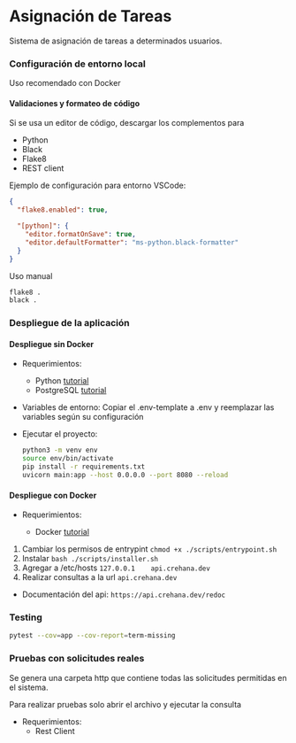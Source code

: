 # Asignación de Tareas

Sistema de asignación de tareas a determinados usuarios.

### Configuración de entorno local

Uso recomendado con Docker

#### Validaciones y formateo de código

Si se usa un editor de código, descargar los complementos para

- Python
- Black
- Flake8
- REST client

Ejemplo de configuración para entorno VSCode:

```json
{
  "flake8.enabled": true,

  "[python]": {
    "editor.formatOnSave": true,
    "editor.defaultFormatter": "ms-python.black-formatter"
  }
}
```

Uso manual

```sh
flake8 .
black .
```

### Despliegue de la aplicación

#### Despliegue sin Docker

- Requerimientos:

  - Python [tutorial](https://phoenixnap.com/kb/how-to-install-python-3-ubuntu)
  - PostgreSQL [tutorial](https://www.hostinger.com/co/tutoriales/instalar-postgresql-ubuntu)

- Variables de entorno:
  Copiar el .env-template a .env y reemplazar las variables según su configuración

- Ejecutar el proyecto:

  ```sh
  python3 -m venv env
  source env/bin/activate
  pip install -r requirements.txt
  uvicorn main:app --host 0.0.0.0 --port 8080 --reload
  ```

#### Despliegue con Docker

- Requerimientos:

  - Docker [tutorial](https://phoenixnap.com/kb/how-to-install-python-3-ubuntu)

1. Cambiar los permisos de entrypint `chmod +x ./scripts/entrypoint.sh`
2. Instalar `bash ./scripts/installer.sh`
3. Agregar a /etc/hosts `127.0.0.1    api.crehana.dev`
4. Realizar consultas a la url `api.crehana.dev`

- Documentación del api: `https://api.crehana.dev/redoc`

### Testing

```bash
pytest --cov=app --cov-report=term-missing
```

### Pruebas con solicitudes reales

Se genera una carpeta http que contiene todas las solicitudes permitidas en el sistema.

Para realizar pruebas solo abrir el archivo y ejecutar la consulta

- Requerimientos:
  - Rest Client
